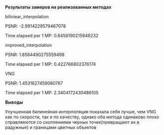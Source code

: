**Результаты замеров на реализованных методах**

biliniear_interpolation

PSNR: -2.9914229579467078

Time elapsed per 1 MP: 0.6456190215948232


improved_interpolation

PSNR: 1.8584490275559498

Time elapsed per 1 MP: 0.422766802376174


VNG

PSNR: 1.4531627459080767

Time elapsed per 1 MP: 2.3404172430486105


**Выводы**

Улучшенная билинейная интерполяция показала себя лучше, чем VNG как по скорости, так и по качеству, однако оба метода одинаково плохо справляеются со скоплениями черных точек(превращают их в радужные) и границами цветных объектов